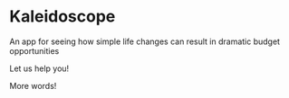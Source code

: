 # Kaleidoscope

An app for seeing how simple life changes can result in dramatic budget opportunities

Let us help you!

More words!